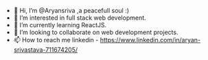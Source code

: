 - 👋 Hi, I’m @Aryansriva ,a peacefull soul :)
- 👀 I’m interested in full stack web development.
- 🌱 I’m currently learning ReactJS.
- 💞️ I’m looking to collaborate on web development projects.
- 📫 How to reach me 
linkedin - https://www.linkedin.com/in/aryan-srivastava-711674205/
           

<!---
Aryansriva/Aryansriva is a ✨ special ✨ repository because its `README.md` (this file) appears on your GitHub profile.
You can click the Preview link to take a look at your changes.
--->
